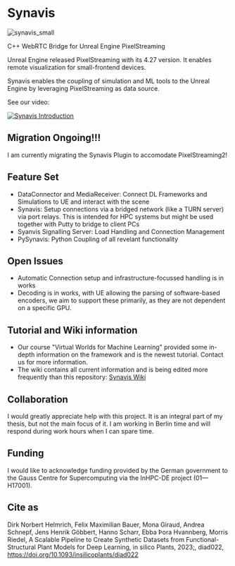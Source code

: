# Synavis

![synavis_small](https://github.com/dhelmrich/Synavis/assets/9272590/84b4c6b9-56f3-4d95-9f85-9cac7768eaaa)

C++ WebRTC Bridge for Unreal Engine PixelStreaming

Unreal Engine released PixelStreaming with its 4.27 version. It enables remote visualization for small-frontend devices.

Synavis enables the coupling of simulation and ML tools to the Unreal Engine by leveraging PixelStreaming as data source.

See our video:

[![Synavis Introduction](https://img.youtube.com/vi/H9cw_aE-l3A/0.jpg)](https://www.youtube.com/watch?v=H9cw_aE-l3A)

## Migration Ongoing!!!

I am currently migrating the Synavis Plugin to accomodate PixelStreaming2!

## Feature Set

- DataConnector and MediaReceiver: Connect DL Frameworks and Simulations to UE and interact with the scene
- Synavis: Setup connections via a bridged network (like a TURN server) via port relays. This is intended for HPC systems but might be used together with Putty to bridge to client PCs
- Syanvis Signalling Server: Load Handling and Connection Management
- PySynavis: Python Coupling of all revelant functionality

## Open Issues

- Automatic Connection setup and infrastructure-focussed handling is in works
- Decoding is in works, with UE allowing the parsing of software-based encoders, we aim to support these primarily, as they are not dependent on a specific GPU.


## Tutorial and Wiki information

- Our course "Virtual Worlds for Machine Learning" provided some in-depth information on the framework and is the newest tutorial. Contact us for more information.
- The wiki contains all current information and is being edited more frequently than this repository: [Synavis Wiki](https://github.com/dhelmrich/Synavis/wiki)

## Collaboration

I would greatly appreciate help with this project. It is an integral part of my thesis, but not the main focus of it.
I am working in Berlin time and will respond during work hours when I can spare time.

## Funding

I would like to acknowledge funding provided by the German government to the Gauss Centre for Supercomputing via the InHPC-DE project (01—H17001).

## Cite as

Dirk Norbert Helmrich, Felix Maximilian Bauer, Mona Giraud, Andrea Schnepf, Jens Henrik Göbbert, Hanno Scharr, Ebba Þora Hvannberg, Morris Riedel, A Scalable Pipeline to Create Synthetic Datasets from Functional-Structural Plant Models for Deep Learning, in silico Plants, 2023;, diad022, https://doi.org/10.1093/insilicoplants/diad022

